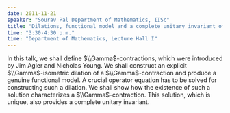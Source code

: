 ```yaml
---
date: 2011-11-21
speaker: "Sourav Pal Department of Mathematics, IISc"
title: "Dilations, functional model and a complete unitary invariant of a $\\Gamma$-contraction"
time: "3:30-4:30 p.m." 
time: "Department of Mathematics, Lecture Hall I"
---
```

In this talk, we shall define $\\Gamma$-contractions, which were
introduced by Jim Agler and Nicholas Young. We shall construct an
explicit $\\Gamma$-isometric dilation of a $\\Gamma$-contraction and
produce a genuine functional model. A crucial operator equation has
to be solved for constructing such a dilation. We shall show how the
existence of such a solution characterizes a $\\Gamma$-contraction.
This solution, which is unique, also provides a complete unitary
invariant.
